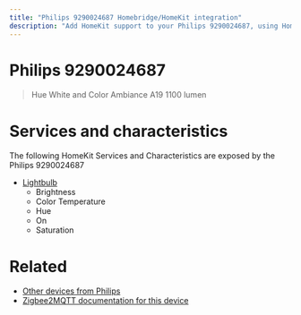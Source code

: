 ```yaml
---
title: "Philips 9290024687 Homebridge/HomeKit integration"
description: "Add HomeKit support to your Philips 9290024687, using Homebridge, Zigbee2MQTT and homebridge-z2m."
---
```

<!---
This file has been GENERATED using src/docgen/docgen.ts
DO NOT EDIT THIS FILE MANUALLY!
-->
# Philips 9290024687
> Hue White and Color Ambiance A19 1100 lumen


# Services and characteristics
The following HomeKit Services and Characteristics are exposed by
the Philips 9290024687

* [Lightbulb](../../light.md)
  * Brightness
  * Color Temperature
  * Hue
  * On
  * Saturation


# Related
* [Other devices from Philips](../index.md#philips)
* [Zigbee2MQTT documentation for this device](https://www.zigbee2mqtt.io/devices/9290024687.html)